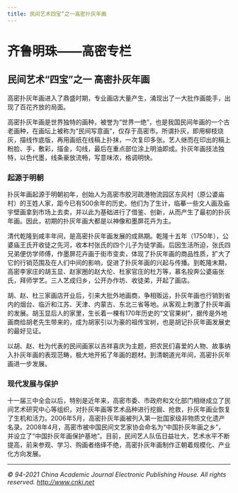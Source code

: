 ```yaml
---
title: 民间艺术四宝”之一高密扑灰年画
---
```

# 齐鲁明珠——高密专栏

## 民间艺术“四宝”之一 高密扑灰年画

高密扑灰年画进入了鼎盛时期，专业画店大量产生，涌现出了一大批作画能手，出现了百花齐放的局面。

高密扑灰年画是世界独特的画种，被誉为“世界一绝”，也是我国民间年画的一个古老画种，在画坛上被称为“民间写意画”，仅存于高密市。所谓扑灰，即用柳枝烧灰，描线作底版，再用画纸在线稿上扑抹，一次复印多张。艺人继而在印出的稿上粉脸、手，敷彩，描金，勾线，最后在重点部位涂上明油即成。扑灰年画技法独特，以色代墨，线条豪放流畅，写意味浓，格调明快。

### 起源于明朝

扑灰年画起源于明朝初年，创始人为高密市胶河疏港物流园区东风村（原公婆庙村）的王姓人家，距今已有500余年的历史。他们为了生计，临摹一些文人画及庙宇壁画拿到市场上去卖，并以此为基础进行了借鉴、创新，从而产生了最初的扑灰年画。因此，初期的扑灰年画大都是以神像和墨屏花卉为主。

清代乾隆到咸丰年间，是高密扑灰年画发展的成熟期。乾隆十五年（1750年），公婆庙王氏开收徒之先河，收本村张氏的四个儿子为徒学画。后因生活所迫，张氏四兄弟便仿学师傅，作墨屏花卉画于街市变卖，体现了扑灰年画的商品性质，扩大了它的行销范围及在人们中间的影响，促进了扑灰年画的兴起与传播。到乾隆末期，高密李家庄的胡玉显、赵家圈的赵大伦、杜家官庄的杜万等，慕名投奔公婆庙张氏，拜师学艺。三人艺成归乡，公开办作坊、收徒弟，开起了画店。

胡、赵、杜三家画店开业后，引来大批外地画商，争相贩运，扑灰年画也行销到省内的烟台、临沂和江苏、天津、内蒙古、东北三省等地。从客观上刺激了扑灰年画的发展。胡玉显后人的家里，生长着一棵有170年历史的“文官果树”，据传是外地画商给胡老先生带来的，成为胡家引以为豪的祖传宝树，也是胡记扑灰年画发展史的最好见证。

以胡、赵、杜为代表的民间画家以吉祥喜庆为主题，把农民们喜爱的人物、故事纳入扑灰年画的表现范畴，极大地开拓了年画的题材。到清朝道光年间，高密扑灰年画进一步发展。

### 现代发展与保护

十一届三中全会以后，特别是近年来，高密市委、市政府和文化部门相继成立了民间艺术研究中心等组织，对扑灰年画等艺术品种进行挖掘、抢救，扑灰年画业恢复了生机和活力。2006年5月，高密扑灰年画被列入第一批国家级非物质文化遗产名录。2008年4月，高密市被中国民间文艺家协会命名为“中国扑灰年画之乡”，并设立了“中国扑灰年画保护基地”。目前，民间艺人队伍日益壮大，艺术水平不断提高，前来参观、学习、购画者络绎不绝，高密扑灰年画制作正朝着规模化、产业化方向发展。

---

*© 94-2021 China Academic Journal Electronic Publishing House. All rights reserved. http://www.cnki.net*